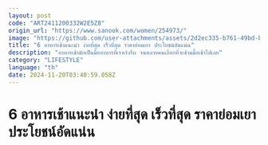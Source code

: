 ```yaml
---
layout: post
code: "ART2411200332W2E5Z8"
origin_url: "https://www.sanook.com/women/254973/"
image: "https://github.com/user-attachments/assets/2d2ec335-b761-49bd-bdce-3f4a8f02082d"
title: "6 อาหารเช้าแนะนำ ง่ายที่สุด เร็วที่สุด ราคาย่อมเยา ประโยชน์อัดแน่น"
description: "อาหารเช้ามักเป็นมื้ออาหารที่เราเร่งรีบ จนหลายคนเลือกที่จะข้ามมื้อเช้าไปเลย"
category: "LIFESTYLE"
language: "th"
date: 2024-11-20T03:40:59.058Z
---
```


# 6 อาหารเช้าแนะนำ ง่ายที่สุด เร็วที่สุด ราคาย่อมเยา ประโยชน์อัดแน่น